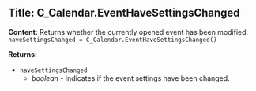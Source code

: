 ## Title: C_Calendar.EventHaveSettingsChanged

**Content:**
Returns whether the currently opened event has been modified.
`haveSettingsChanged = C_Calendar.EventHaveSettingsChanged()`

**Returns:**
- `haveSettingsChanged`
  - *boolean* - Indicates if the event settings have been changed.